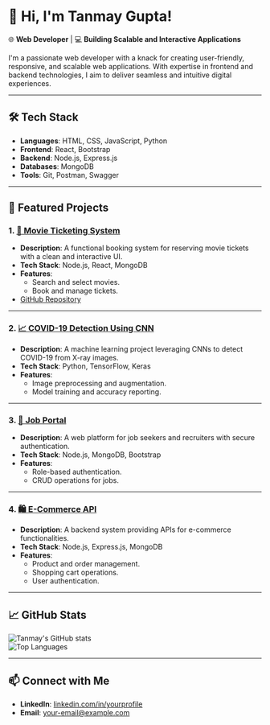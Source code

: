 # 👋 Hi, I'm Tanmay Gupta!

🌐 **Web Developer** | 💻 **Building Scalable and Interactive Applications**  

I'm a passionate web developer with a knack for creating user-friendly, responsive, and scalable web applications. With expertise in frontend and backend technologies, I aim to deliver seamless and intuitive digital experiences.

---

## 🛠️ Tech Stack

- **Languages**: HTML, CSS, JavaScript, Python  
- **Frontend**: React, Bootstrap  
- **Backend**: Node.js, Express.js  
- **Databases**: MongoDB  
- **Tools**: Git, Postman, Swagger  

---

## 🌟 Featured Projects

### 1. [🎥 Movie Ticketing System](https://tanmaygupta07.github.io/Movie-Ticketing-System/)
- **Description**: A functional booking system for reserving movie tickets with a clean and interactive UI.
- **Tech Stack**: Node.js, React, MongoDB
- **Features**:
  - Search and select movies.
  - Book and manage tickets.
- [GitHub Repository](https://github.com/tanmaygupta07/Movie-Ticketing-System)

---

### 2. [📈 COVID-19 Detection Using CNN](https://github.com/tanmaygupta07/COVID-19-Detection-using-CNN)
- **Description**: A machine learning project leveraging CNNs to detect COVID-19 from X-ray images.
- **Tech Stack**: Python, TensorFlow, Keras
- **Features**:
  - Image preprocessing and augmentation.
  - Model training and accuracy reporting.

---

### 3. [💼 Job Portal](https://github.com/tanmaygupta07/Job-Portal)
- **Description**: A web platform for job seekers and recruiters with secure authentication.
- **Tech Stack**: Node.js, MongoDB, Bootstrap
- **Features**:
  - Role-based authentication.
  - CRUD operations for jobs.

---

### 4. [🛍️ E-Commerce API](https://github.com/tanmaygupta07/E-Com-API)
- **Description**: A backend system providing APIs for e-commerce functionalities.
- **Tech Stack**: Node.js, Express.js, MongoDB
- **Features**:
  - Product and order management.
  - Shopping cart operations.
  - User authentication.

---

## 📈 GitHub Stats

![Tanmay's GitHub stats](https://github-readme-stats.vercel.app/api?username=tanmaygupta07&show_icons=true&theme=radical)  
![Top Languages](https://github-readme-stats.vercel.app/api/top-langs/?username=tanmaygupta07&layout=compact&theme=radical)

---

## 📫 Connect with Me

- **LinkedIn**: [linkedin.com/in/yourprofile](https://www.linkedin.com/in/yourprofile)  
- **Email**: [your-email@example.com](mailto:your-email@example.com)
